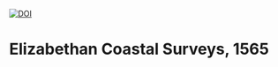 [![DOI](https://zenodo.org/badge/DOI/10.5281/zenodo.10645409.svg)](https://doi.org/10.5281/zenodo.10645409)
# Elizabethan Coastal Surveys, 1565

